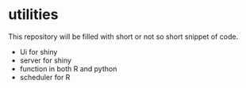 # utilities

This repository will be filled with short or not so short snippet of code. 

- Ui for shiny 
- server for shiny 
- function in both R and python 
- scheduler for R 

